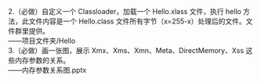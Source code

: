 2.（必做）自定义一个 Classloader，加载一个 Hello.xlass 文件，执行 hello 方法，此文件内容是一个 Hello.class 文件所有字节（x=255-x）处理后的文件。文件群里提供。  
——项目文件夹/Hello  
3.（必做）画一张图，展示 Xmx、Xms、Xmn、Meta、DirectMemory、Xss 这些内存参数的关系。  
——内存参数关系图.pptx  
